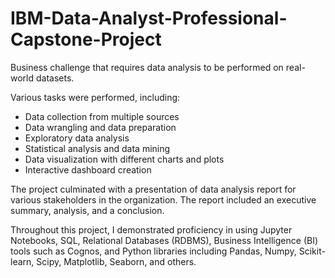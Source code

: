 # IBM-Data-Analyst-Professional-Capstone-Project

Business challenge that requires data analysis to be performed on real-world datasets.  

Various tasks were performed, including: 
- Data collection from multiple sources 
- Data wrangling and data preparation 
- Exploratory data analysis  
- Statistical analysis and data mining 
- Data visualization with different charts and plots
- Interactive dashboard creation

The project culminated with a presentation of data analysis report for various stakeholders in the organization. 
The report included an executive summary, analysis, and a conclusion. 

Throughout this project, I demonstrated proficiency in using Jupyter Notebooks, SQL, Relational Databases (RDBMS), Business Intelligence (BI) tools such as Cognos, and Python libraries including Pandas, Numpy, Scikit-learn, Scipy, Matplotlib, Seaborn, and others.
